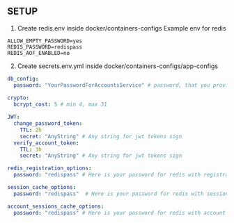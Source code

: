 
## SETUP

1. Create redis.env inside docker/containers-configs
Example env for redis
```env
ALLOW_EMPTY_PASSWORD=yes
REDIS_PASSWORD=redispass
REDIS_AOF_ENABLED=no
```
2. Create secrets.env.yml inside docker/containers-configs/app-configs
``` yaml
db_config:
  password: "YourPasswordForAccountsService" # password, that you provided in postgre.env in accounts_service role (for encrypted password actual password, not hash)
  
crypto:
  bcrypt_cost: 5 # min 4, max 31

JWT:  
  change_password_token:
    TTL: 2h
    secret: "AnyString" # Any string for jwt tokens sign  
  verify_account_token:
    TTL: 3h
    secret: "AnyString" # Any string for jwt tokens sign  

redis_registration_options:
  password: "redispass" # Here is your password for redis with registration cache db 

session_cache_options:
  password: "redispass"  # Here is your password for redis with session cache db

account_sessions_cache_options:
  password: "redispass" # Here is your password for redis with account sessions cache db 
``` 